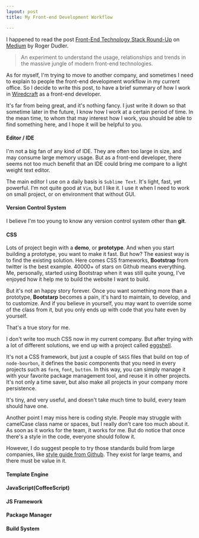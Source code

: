 ```yaml
---
layout: post
title: My Front-end Development Workflow

---
```


I happened to read the post [Front-End Technology Stack Round-Up](https://medium.com/@rogerdudler/front-end-technology-stack-survey-2014-809f7a8c92f3) on [Medium](https://medium.com) by Roger Dudler.

> An experiment to understand the usage, relationships and trends in the massive jungle of modern front-end technologies.

As for myself, I'm trying to move to another company, and sometimes I need to explain to people the front-end development workflow in my current office. So I decide to write this post, to have a brief summary of how I work in [Wiredcraft](http://wiredcraft.com) as a front-end developer.

It's far from being great, and it's nothing fancy. I just write it down so that sometime later in the future, I know how I work at a certain period of time. In the mean time, to whom that may interest how I work, you should be able to find something here, and I hope it will be helpful to you.

#### Editor / IDE

I'm not a big fan of any kind of IDE. They are often too large in size, and may consume large memory usage. But as a front-end developer, there seems not too much benefit that an IDE could bring me compare to a light weight text editor.

The main editor I use on a daily basis is `Sublime Text`. It's light, fast, yet powerful. I'm not quite good at `Vim`, but I like it. I use it when I need to work on small project, or on environment that without GUI.

#### Version Control System

I believe I'm too young to know any version control system other than **git**.

#### CSS

Lots of project begin with a **demo**, or **prototype**. And when you start building a prototype, you want to make it fast. But how? The easiest way is to find the existing solution. Here comes CSS frameworks, **Bootstrap** from twitter is the best example. 40000+ of stars on Github means everything. Me, personally, started using Bootstrap when it was still quite young, I've enjoyed how it help me to build the website I want to build.

But it's not an happy story forever. Once you want something more than a prototype, **Bootstarp** becomes a pain, it's hard to maintain, to develop, and to customize. And if you believe in yourself, you may want to override some of the class from it, but you only ends up with code that you hate even by yourself.

That's a true story for me.

I don't write too much CSS now in my current company. But after trying with a lot of different solutions, we end up with a project called [eggshell](https://github.com/Wiredcraft/eggshell).

It's not a CSS framework, but just a couple of `SASS` files that build on top of `node-bourbon`, it defines the basic components that you need in every projects such as `form`, `font`, `button`. In this way, you can simply manage it with your favorite package management tool, and reuse it in other projects. It's not only a time saver, but also make all projects in your company more persistence.

It's tiny, and very useful, and doesn't take much time to build, every team should have one.

Another point I may miss here is coding style. People may struggle with camelCase class name or  spaces, but I really don't care too much about it. As soon as it works for the team, it works for me. But do notice that once there's a style in the code, everyone should follow it.

However, I do suggest people to try those standards build from large companies, like [style guide from Github](https://github.com/styleguide/css). They exist for large teams, and there must be value in it. 

#### Template Engine



#### JavaScript(CoffeeScript)

#### JS Framework

#### Package Manager

#### Build System

